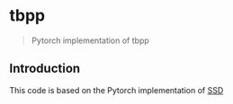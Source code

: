 # tbpp

> Pytorch implementation of tbpp

## Introduction
This code is based on the Pytorch implementation of [SSD](https://github.com/amdegroot/ssd.pytorch)
